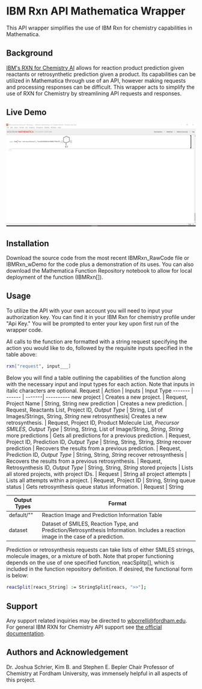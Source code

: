 # IBM Rxn API Mathematica Wrapper

This API wrapper simplifies the use of IBM Rxn for chemistry capabilities in Mathematica.

## Background
[IBM's RXN for Chemistry AI](https://rxn.res.ibm.com/) allows for reaction product prediction given reactants or retrosynthetic prediction given a product. Its capabilities can be utilized in Mathematica through use of an API, however making requests and processing responses can be difficult. This wrapper acts to simplify the use of RXN for Chemistry by streamlining API requests and responses. 

## Live Demo
![](IBMRxn_LiveDemo.gif)

## Installation

Download the source code from the most recent IBMRxn_RawCode file or IBMRxn_wDemo for the code plus a demonstration of its uses. You can also download the Mathematica Function Repository notebook to allow for local deployment of the function (IBMRxn[]). 


## Usage
To utilize the API with your own account you will need to input your authorization key. You can find it in your IBM Rxn for chemistry profile under "Api Key." You will be prompted to enter your key upon first run of the wrapper code.

All calls to the function are formatted with a string request specifying the action you would like to do, followed by the requisite inputs specified in the table above:
```bash
rxn["request", input___] 
```

Below you will find a table outlining the capabilities of the function along with the necessary input and input types for each action. Note that inputs in italic characters are optional. 
Request | Action | Inputs | Input Type 
------- | ------ | -------| ---------- 
new project | Creates a new project. | Request, Project Name | String, String
new prediction | Creates a new prediction. | Request, Reactants List, Project ID, _Output Type_ | String, List of Images/Strings, String, _String_
new retrosynthesis| Creates a new retrosynthesis. | Request, Project ID, Product Molecule List, _Precursor SMILES_, _Output Type_ | String, String, List of Image/String, _String_, _String_
more predictions | Gets all predictions for a previous prediction. | Request, Project ID, Prediction ID, _Output Type_ | String, String, String, _String_
recover prediction | Recovers the results from a previous prediction. | Request, Prediction ID, _Output Type_ | String, String, _String_
recover retrosynthesis | Recovers the results from a previous retrosynthesis. | Request, Retrosynthesis ID, _Output Type_ | String, String, _String_
stored projects | Lists all stored projects, with project IDs. | Request | String
all project attempts | Lists all attempts within a project. | Request, Project ID | String, String
queue status | Gets retrosynthesis queue status information. | Request | String

Output Types | Format 
------------ | ------
default/"" | Reaction Image and Prediction Information Table
dataset | Dataset of SMILES, Reaction Type, and Prediction/Retrosynthesis Information. Includes a reaction image in the case of a prediction. 

Prediction or retrosynthesis requests can take lists of either SMILES strings, molecule images, or a mixture of both. Note that proper functioning depends on the use of one specified function, reacSplitp[], which is included in the function repository definition. If desired, the functional form is below:
```bash
reacSplit[reacs_String] := StringSplit[reacs, ">>"];
```
## Support
Any support related inquiries may be directed to wborrelli@fordham.edu. For general IBM RXN for Chemistry API support see [the official documentation](https://rxn.res.ibm.com/wp-content/uploads/2020/04/ibm_rxn_api_v2.pdf).

## Authors and Acknowledgement
Dr. Joshua Schrier, Kim B. and Stephen E. Bepler Chair Professor of Chemistry at Fordham University, was immensely helpful in all aspects of this project. 
